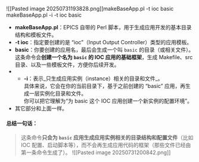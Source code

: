 ![[Pasted image 20250731193828.png]]makeBaseApp.pl -t ioc basic 
makeBaseApp.pl -i -t ioc basic
- **makeBaseApp.pl**：EPICS 自带的 Perl 脚本，用于生成应用开发的基本目录结构和模板文件。
- **-t ioc**：指定要创建的是 “ioc”（Input Output Controller）类型的应用模板。
- **basic**：你要创建的应用名，最后会生成一个叫 `basic` 的目录（或相关文件）。这条命令会**创建一个名为 `basic` 的 IOC 应用的基础框架**，生成 Makefile、src 目录、以及一些模板文件，方便你后续开发。
- - **-i**：表示_只生成应用实例（instance）相关的目录和文件_。  
    具体来说，它会在你的当前目录下，基于之前创建的 “basic” 应用，再生成一层实例化目录和文件。  
    你可以把它理解为“为 basic 这个 IOC 应用创建一个新实例的配置环境”。
- 其它部分和上面一样。

#### 总结一句话：

> 这条命令**只会为 `basic` 应用生成应用实例相关的目录结构和配置文件**（比如 IOC 配置、启动脚本等），而不会再生成应用代码的框架（那些文件已经由第一条命令生成了）。
![[Pasted image 20250731200842.png]]
